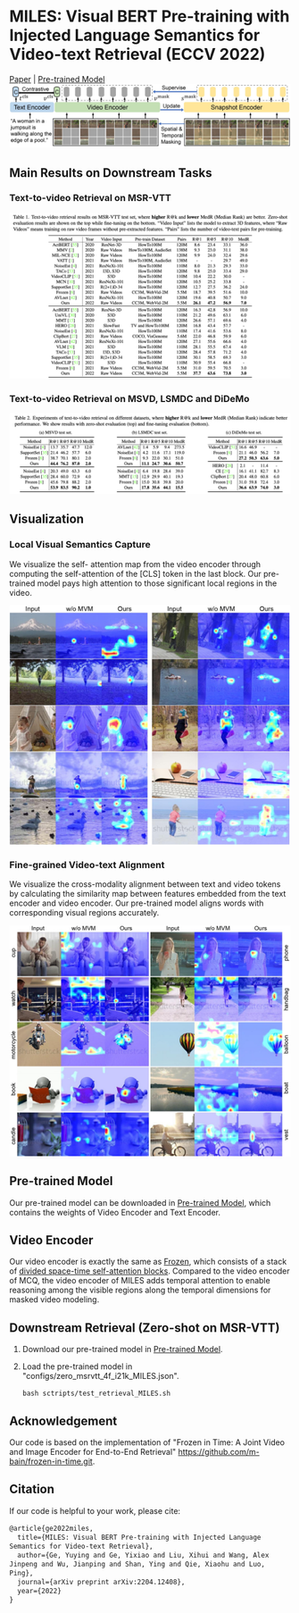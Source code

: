 # MILES: Visual BERT Pre-training with Injected Language Semantics for Video-text Retrieval (ECCV 2022)

[Paper](https://arxiv.org/abs/2204.12408) | [Pre-trained Model](https://connecthkuhk-my.sharepoint.com/:u:/g/personal/yuyingge_connect_hku_hk/EewsJ8SvaetNjHBnaopKelkBpIhyARHKoHAFkHm9uAZhGA?e=K6XXEI)
![image](https://github.com/TencentARC/MCQ/blob/main/demo/MILES/MILES.jpg?raw=true)


## Main Results on Downstream Tasks
### Text-to-video Retrieval on MSR-VTT
![image](https://github.com/TencentARC/MCQ/blob/main/demo/MILES/msrvtt.png?raw=true)
### Text-to-video Retrieval on MSVD, LSMDC and DiDeMo
![image](https://github.com/TencentARC/MCQ/blob/main/demo/MILES/msvd.png?raw=true)

## Visualization
### Local Visual Semantics Capture
We visualize the self- attention map from the video encoder through computing the self-attention of the [CLS] token in the last block. Our pre-trained model pays high attention to those significant local regions in the video.

![image](https://github.com/TencentARC/MCQ/blob/main/demo/MILES/MILES_vis_self.jpg?raw=true)
### Fine-grained Video-text Alignment 
We visualize the cross-modality alignment between text and video tokens by calculating the similarity map between features embedded from the text encoder and video encoder. Our pre-trained model aligns words with corresponding visual regions accurately.

![image](https://github.com/TencentARC/MCQ/blob/main/demo/MILES/MILES_vis_cross.jpg?raw=true)


## Pre-trained Model
Our pre-trained model can be downloaded in [Pre-trained Model](https://connecthkuhk-my.sharepoint.com/:u:/g/personal/yuyingge_connect_hku_hk/EewsJ8SvaetNjHBnaopKelkBpIhyARHKoHAFkHm9uAZhGA?e=K6XXEI), which contains the weights of Video Encoder and Text Encoder.


## Video Encoder
Our video encoder is exactly the same as [Frozen](https://arxiv.org/abs/2104.00650), which consists of a stack of [divided space-time self-attention blocks](https://arxiv.org/abs/2102.05095). Compared to the video encoder of MCQ, the video encoder of MILES adds temporal attention to enable reasoning among the visible regions along the temporal dimensions for masked video modeling.


## Downstream Retrieval (Zero-shot on MSR-VTT)
 1. Download our pre-trained model in [Pre-trained Model](https://connecthkuhk-my.sharepoint.com/:u:/g/personal/yuyingge_connect_hku_hk/EewsJ8SvaetNjHBnaopKelkBpIhyARHKoHAFkHm9uAZhGA?e=K6XXEI).
 
 3. Load the pre-trained model in  "configs/zero_msrvtt_4f_i21k_MILES.json".
     ```
    bash sctripts/test_retrieval_MILES.sh
    ```


## Acknowledgement
Our code is based on the implementation of "Frozen in Time: A Joint Video and Image Encoder for End-to-End Retrieval" <https://github.com/m-bain/frozen-in-time.git>.

## Citation
If our code is helpful to your work, please cite:
```
@article{ge2022miles,
  title={MILES: Visual BERT Pre-training with Injected Language Semantics for Video-text Retrieval},
  author={Ge, Yuying and Ge, Yixiao and Liu, Xihui and Wang, Alex Jinpeng and Wu, Jianping and Shan, Ying and Qie, Xiaohu and Luo, Ping},
  journal={arXiv preprint arXiv:2204.12408},
  year={2022}
}
```
